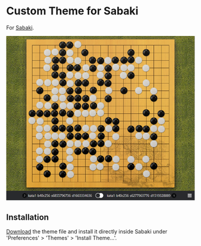 # Custom Theme for Sabaki

For [Sabaki](http://sabaki.yichuanshen.de/).

![Screenshot](screenshot.png)

## Installation

[Download](https://github.com/shinate/sabaki-theme-cospark/releases) the theme file and install it directly inside Sabaki under 'Preferences' > 'Themes' > 'Install Theme...'.
